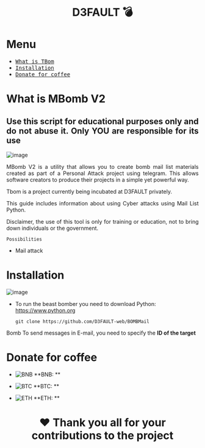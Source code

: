 <div align="center">

# D3FAULT 💣

</div>

# Menu

- [<kbd>What is TBom</kbd>](#-what-is-tbom)
- [<kbd>Installation</kbd>](#-installation)
- [<kbd>Donate for coffee</kbd>](#-donate-for-coffee)

#  What is MBomb V2

<div align="justify">
  
  ## **Use this script for educational purposes only and do not abuse it. Only YOU are responsible for its use**

![image](https://github.com/user-attachments/assets/dfcf38bf-4853-4224-a2aa-1c39bcb5a8f6)


MBomb V2 is a utility that allows you to create bomb mail list materials created as part of a Personal Attack project using telegram. This allows software creators to produce their projects in a simple yet powerful way.

Tbom is a project currently being incubated at D3FAULT privately. 

This guide includes information about using Cyber ​​attacks using Mail List Python.

Disclaimer, the use of this tool is only for training or education, not to bring down individuals or the government.

</div>

`Possibilities`
* Mail attack

#  Installation
![image](https://github.com/user-attachments/assets/a6a6d3fc-3760-43d6-860f-7b090e4e07ae)

- To run the beast bomber you need to download Python: https://www.python.org


  ```
  git clone https://github.com/D3FAULT-web/BOMBMail
  ```

Bomb To send messages in E-mail, you need to specify the **ID of the target**


# Donate for coffee

* ![BNB](https://user-images.githubusercontent.com/80776324/230691108-ecd10132-af58-4064-8c44-ad10f6f55dd1.png) **BNB: **


* ![BTC](https://user-images.githubusercontent.com/80776324/230691099-1422c66c-099e-49f2-adee-b48fa9533c0c.png) **BTC: **


* ![ETH](https://user-images.githubusercontent.com/80776324/230691090-32c937b9-61bc-4eeb-b058-c46c8fc250ac.png) **ETH: **


<div align="center">
  
# ❤️ Thank you all for your contributions to the project

</div>

